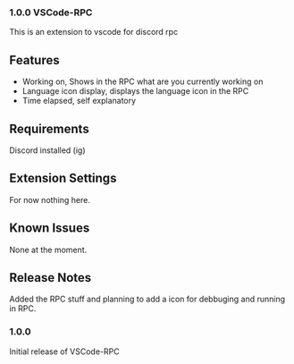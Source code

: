 ### 1.0.0 VSCode-RPC
This is an extension to vscode for discord rpc

## Features
- Working on, Shows in the RPC what are you currently working on
- Language icon display, displays the language icon in the RPC
- Time elapsed, self explanatory

## Requirements
Discord installed (ig)

## Extension Settings
For now nothing here.

## Known Issues
None at the moment.

## Release Notes
Added the RPC stuff and planning to add a icon for debbuging and running in RPC. 

### 1.0.0
Initial release of VSCode-RPC
